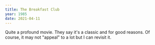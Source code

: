 ```yaml
---
title: The Breakfast Club
year: 1985
date: 2021-04-11
---
```


Quite a profound movie. They say it's a classic and for good reasons. Of course, it may not "appeal" to a lot but I can revisit it.   

